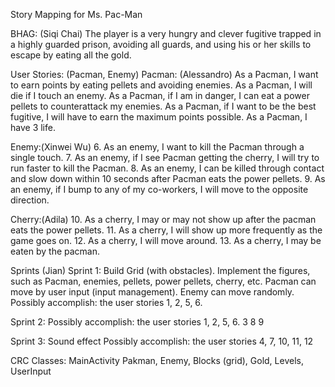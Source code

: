Story Mapping for Ms. Pac-Man

BHAG: (Siqi Chai)
The player is a very hungry and clever fugitive trapped in a highly guarded prison, avoiding all guards, and using his or her skills to escape by eating all the gold.

User Stories: (Pacman, Enemy)
Pacman: (Alessandro)
As a Pacman, I want to earn points by eating pellets and avoiding enemies. 
As a Pacman, I will die if I touch an enemy. 
As a Pacman, if I am in danger, I can eat a power pellets to counterattack my enemies.
As a Pacman, if I want to be the best fugitive, I will have to earn the maximum points possible.
As a Pacman, I have 3 life.


Enemy:(Xinwei Wu)
6. As an enemy, I want to kill the Pacman through a single touch.
7. As an enemy, if I see Pacman getting the cherry, I will try to run faster to kill the Pacman.
8. As an enemy, I can be killed through contact and slow down within 10 seconds after Pacman eats the power pellets.
9. As an enemy, if I bump to any of my co-workers, I will move to the opposite direction.

Cherry:(Adila)
10. As a cherry, I may or may not show up after the pacman eats the power pellets.
11. As a cherry, I will show up more frequently as the game goes on.
12. As a cherry, I will move around.
13. As a cherry, I may be eaten by the pacman.



Sprints (Jian)
Sprint 1: 
Build Grid (with obstacles). 
Implement the figures, such as Pacman, enemies, pellets, power pellets, cherry, etc.
Pacman can move by user input (input management).
Enemy can move randomly.
Possibly accomplish: the user stories 1, 2, 5, 6.

Sprint 2: 
Possibly accomplish: the user stories 1, 2, 5, 6. 3 8 9 

Sprint 3: 
Sound effect 
Possibly accomplish: the user stories 4, 7, 10, 11, 12

CRC 
Classes: 
MainActivity
Pakman, Enemy, Blocks (grid), Gold, Levels, UserInput
